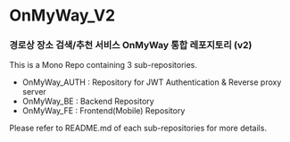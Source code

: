 # OnMyWay_V2
### 경로상 장소 검색/추천 서비스 OnMyWay 통합 레포지토리 (v2)

This is a Mono Repo containing 3 sub-repositories.

- OnMyWay_AUTH : Repository for JWT Authentication & Reverse proxy server
- OnMyWay_BE : Backend Repository
- OnMyWay_FE : Frontend(Mobile) Repository

Please refer to README.md of each sub-repositories for more details.
